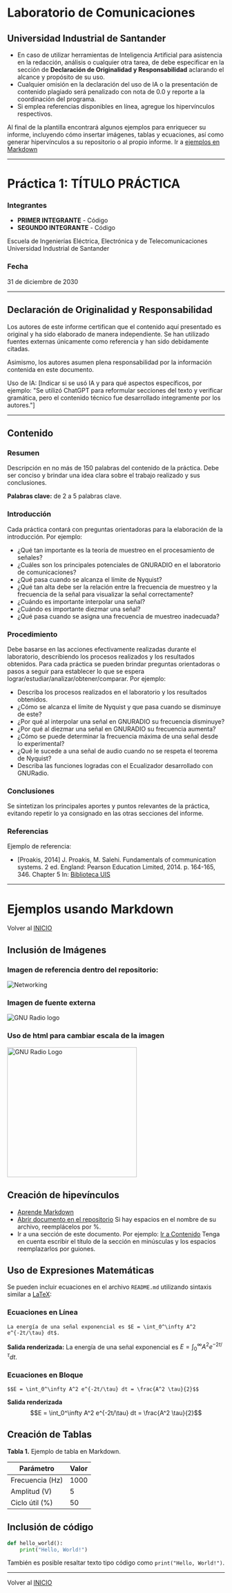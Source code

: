 # Laboratorio de Comunicaciones
## Universidad Industrial de Santander

- En caso de utilizar herramientas de Inteligencia Artificial para asistencia en la redacción, análisis o cualquier otra tarea, de debe especificar en la sección de **Declaración de Originalidad y Responsabilidad** aclarando el alcance y propósito de su uso.
- Cualquier omisión en la declaración del uso de IA o la presentación de contenido plagiado será penalizado con nota de 0.0 y reporte a la coordinación del programa.
- Si emplea referencias disponibles en línea, agregue los hipervínculos respectivos.  

Al final de la plantilla encontrará algunos ejemplos para enriquecer su informe, incluyendo cómo insertar imágenes, tablas y ecuaciones, así como generar hipervínculos a su repositorio o al propio informe. Ir a [ejemplos en Markdown](#ejemplos-usando-markdown)

---
# Práctica 1: TÍTULO PRÁCTICA

### Integrantes
- **PRIMER INTEGRANTE** - Código
- **SEGUNDO INTEGRANTE** - Código

Escuela de Ingenierías Eléctrica, Electrónica y de Telecomunicaciones  
Universidad Industrial de Santander

### Fecha
31 de diciembre de 2030

---

## Declaración de Originalidad y Responsabilidad
Los autores de este informe certifican que el contenido aquí presentado es original y ha sido elaborado de manera independiente. Se han utilizado fuentes externas únicamente como referencia y han sido debidamente citadas.

Asimismo, los autores asumen plena responsabilidad por la información contenida en este documento. 

Uso de IA: [Indicar si se usó IA y para qué aspectos específicos, por ejemplo: "Se utilizó ChatGPT para reformular secciones del texto y verificar gramática, pero el contenido técnico fue desarrollado íntegramente por los autores."]

---
## Contenido

### Resumen
Descripción en no más de 150 palabras del contenido de la práctica. Debe ser conciso y brindar una idea clara sobre el trabajo realizado y sus conclusiones.

**Palabras clave:** de 2 a 5 palabras clave. 

### Introducción
Cada práctica contará con preguntas orientadoras para la elaboración de la introducción. Por ejemplo: 
- ¿Qué tan importante es la teoría de muestreo en el procesamiento de señales?
- ¿Cuáles son los principales potenciales de GNURADIO en el laboratorio de comunicaciones?
- ¿Qué pasa cuando se alcanza el límite de Nyquist?
- ¿Qué tan alta debe ser la relación entre la frecuencia de muestreo y la frecuencia de la señal para visualizar la señal correctamente?
- ¿Cuándo es importante interpolar una señal?
- ¿Cuándo es importante diezmar una señal?
- ¿Qué pasa cuando se asigna una frecuencia de muestreo inadecuada?

### Procedimiento
Debe basarse en las acciones efectivamente realizadas durante el laboratorio, describiendo los procesos realizados y los resultados obtenidos. Para cada práctica se pueden brindar preguntas orientadoras o pasos a seguir para establecer lo que se espera lograr/estudiar/analizar/obtener/comparar. Por ejemplo:
- Describa los procesos realizados en el laboratorio  y los resultados obtenidos.
- ¿Cómo se alcanza el límite de Nyquist y que pasa cuando se disminuye de este?
- ¿Por qué al interpolar una señal en GNURADIO su frecuencia disminuye?
- ¿Por qué al diezmar una señal en GNURADIO su frecuencia aumenta?
- ¿Cómo se puede determinar la frecuencia máxima de una señal desde lo experimental?
- ¿Qué le sucede a una señal de audio cuando no se respeta el teorema de Nyquist?
- Describa las funciones logradas con el Ecualizador desarrollado con GNURadio.

### Conclusiones
Se sintetizan los principales aportes y puntos relevantes de la práctica, evitando repetir lo ya consignado en las otras secciones del informe. 

### Referencias
Ejemplo de referencia:

- [Proakis, 2014] J. Proakis, M. Salehi. Fundamentals of communication systems. 2 ed. England: Pearson Education Limited, 2014. p. 164-165, 346. Chapter 5 In: [Biblioteca UIS](https://uis.primo.exlibrisgroup.com/permalink/57UIDS_INST/63p0of/cdi_askewsholts_vlebooks_9781292015699)

---
# Ejemplos usando Markdown

Volver al [INICIO](#laboratorio-de-comunicaciones)

## Inclusión de Imágenes
### Imagen de referencia dentro del repositorio:
![Networking](labcomuis/my%file/test.png)

### Imagen de fuente externa
![GNU Radio logo](https://kb.ettus.com/images/thumb/5/50/gnuradio.png/600px-gnuradio.png)

### Uso de html para cambiar escala de la imagen
<img src="https://kb.ettus.com/images/thumb/5/50/gnuradio.png/600px-gnuradio.png" alt="GNU Radio Logo" width="300">

## Creación de hipevínculos 
- [Aprende Markdown](https://markdown.es/)
- [Abrir documento en el repositorio](my%file/test.txt) Si hay espacios en el nombre de su archivo, reemplácelos por %.
- Ir a una sección de este documento. Por ejemplo: [Ir a Contenido](#contenido) Tenga en cuenta escribir el título de la sección en minúsculas y los espacios reemplazarlos por guiones.
## Uso de Expresiones Matemáticas
Se pueden incluir ecuaciones en el archivo `README.md` utilizando sintaxis similar a [LaTeX](https://manualdelatex.com/tutoriales/ecuaciones):

### Ecuaciones en Línea
```
La energía de una señal exponencial es $E = \int_0^\infty A^2 e^{-2t/\tau} dt$.
```
**Salida renderizada:**
La energía de una señal exponencial es $E = \int_0^\infty A^2 e^{-2t/\tau} dt$.

### Ecuaciones en Bloque
```
$$E = \int_0^\infty A^2 e^{-2t/\tau} dt = \frac{A^2 \tau}{2}$$
```
**Salida renderizada**
$$E = \int_0^\infty A^2 e^{-2t/\tau} dt = \frac{A^2 \tau}{2}$$

## Creación de Tablas

**Tabla 1.** Ejemplo de tabla en Markdown.

| Parámetro | Valor |
|-----------|-------|
| Frecuencia (Hz) | 1000 |
| Amplitud (V) | 5 |
| Ciclo útil (%) | 50 |

## Inclusión de código

```python
def hello_world():
    print("Hello, World!")
```

También es posible resaltar texto tipo código como `print("Hello, World!")`.

---

Volver al [INICIO](#laboratorio-de-comunicaciones)
